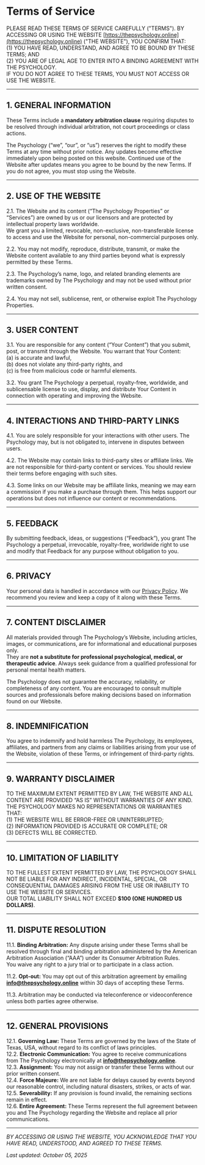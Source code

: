 # Terms of Service

PLEASE READ THESE TERMS OF SERVICE CAREFULLY ("TERMS"). BY ACCESSING OR USING THE WEBSITE [https://thepsychology.online](https://thepsychology.online) ("THE WEBSITE"), YOU CONFIRM THAT:  
(1) YOU HAVE READ, UNDERSTAND, AND AGREE TO BE BOUND BY THESE TERMS; AND  
(2) YOU ARE OF LEGAL AGE TO ENTER INTO A BINDING AGREEMENT WITH THE PSYCHOLOGY.  
IF YOU DO NOT AGREE TO THESE TERMS, YOU MUST NOT ACCESS OR USE THE WEBSITE.

---

## 1. GENERAL INFORMATION

These Terms include a **mandatory arbitration clause** requiring disputes to be resolved through individual arbitration, not court proceedings or class actions.

The Psychology (“we”, “our”, or “us”) reserves the right to modify these Terms at any time without prior notice. Any updates become effective immediately upon being posted on this website. Continued use of the Website after updates means you agree to be bound by the new Terms. If you do not agree, you must stop using the Website.

---

## 2. USE OF THE WEBSITE

2.1. The Website and its content (“The Psychology Properties” or “Services”) are owned by us or our licensors and are protected by intellectual property laws worldwide.  
We grant you a limited, revocable, non-exclusive, non-transferable license to access and use the Website for personal, non-commercial purposes only.

2.2. You may not modify, reproduce, distribute, transmit, or make the Website content available to any third parties beyond what is expressly permitted by these Terms.

2.3. The Psychology’s name, logo, and related branding elements are trademarks owned by The Psychology and may not be used without prior written consent.

2.4. You may not sell, sublicense, rent, or otherwise exploit The Psychology Properties.

---

## 3. USER CONTENT

3.1. You are responsible for any content (“Your Content”) that you submit, post, or transmit through the Website. You warrant that Your Content:  
(a) is accurate and lawful,  
(b) does not violate any third-party rights, and  
(c) is free from malicious code or harmful elements.

3.2. You grant The Psychology a perpetual, royalty-free, worldwide, and sublicensable license to use, display, and distribute Your Content in connection with operating and improving the Website.

---

## 4. INTERACTIONS AND THIRD-PARTY LINKS

4.1. You are solely responsible for your interactions with other users. The Psychology may, but is not obligated to, intervene in disputes between users.

4.2. The Website may contain links to third-party sites or affiliate links. We are not responsible for third-party content or services. You should review their terms before engaging with such sites.

4.3. Some links on our Website may be affiliate links, meaning we may earn a commission if you make a purchase through them. This helps support our operations but does not influence our content or recommendations.

---

## 5. FEEDBACK

By submitting feedback, ideas, or suggestions (“Feedback”), you grant The Psychology a perpetual, irrevocable, royalty-free, worldwide right to use and modify that Feedback for any purpose without obligation to you.

---

## 6. PRIVACY

Your personal data is handled in accordance with our [Privacy Policy](https://thepsychology.online/privacy-policy). We recommend you review and keep a copy of it along with these Terms.

---

## 7. CONTENT DISCLAIMER

All materials provided through The Psychology’s Website, including articles, images, or communications, are for informational and educational purposes only.  
They are **not a substitute for professional psychological, medical, or therapeutic advice**. Always seek guidance from a qualified professional for personal mental health matters.

The Psychology does not guarantee the accuracy, reliability, or completeness of any content. You are encouraged to consult multiple sources and professionals before making decisions based on information found on our Website.

---

## 8. INDEMNIFICATION

You agree to indemnify and hold harmless The Psychology, its employees, affiliates, and partners from any claims or liabilities arising from your use of the Website, violation of these Terms, or infringement of third-party rights.

---

## 9. WARRANTY DISCLAIMER

TO THE MAXIMUM EXTENT PERMITTED BY LAW, THE WEBSITE AND ALL CONTENT ARE PROVIDED “AS IS” WITHOUT WARRANTIES OF ANY KIND.  
THE PSYCHOLOGY MAKES NO REPRESENTATIONS OR WARRANTIES THAT:  
(1) THE WEBSITE WILL BE ERROR-FREE OR UNINTERRUPTED;  
(2) INFORMATION PROVIDED IS ACCURATE OR COMPLETE; OR  
(3) DEFECTS WILL BE CORRECTED.

---

## 10. LIMITATION OF LIABILITY

TO THE FULLEST EXTENT PERMITTED BY LAW, THE PSYCHOLOGY SHALL NOT BE LIABLE FOR ANY INDIRECT, INCIDENTAL, SPECIAL, OR CONSEQUENTIAL DAMAGES ARISING FROM THE USE OR INABILITY TO USE THE WEBSITE OR SERVICES.  
OUR TOTAL LIABILITY SHALL NOT EXCEED **$100 (ONE HUNDRED US DOLLARS)**.

---

## 11. DISPUTE RESOLUTION

11.1. **Binding Arbitration:** Any dispute arising under these Terms shall be resolved through final and binding arbitration administered by the American Arbitration Association (“AAA”) under its Consumer Arbitration Rules.  
You waive any right to a jury trial or to participate in a class action.

11.2. **Opt-out:** You may opt out of this arbitration agreement by emailing **info@thepsychology.online** within 30 days of accepting these Terms.

11.3. Arbitration may be conducted via teleconference or videoconference unless both parties agree otherwise.

---

## 12. GENERAL PROVISIONS

12.1. **Governing Law:** These Terms are governed by the laws of the State of Texas, USA, without regard to its conflict of laws principles.  
12.2. **Electronic Communication:** You agree to receive communications from The Psychology electronically at **info@thepsychology.online**.  
12.3. **Assignment:** You may not assign or transfer these Terms without our prior written consent.  
12.4. **Force Majeure:** We are not liable for delays caused by events beyond our reasonable control, including natural disasters, strikes, or acts of war.  
12.5. **Severability:** If any provision is found invalid, the remaining sections remain in effect.  
12.6. **Entire Agreement:** These Terms represent the full agreement between you and The Psychology regarding the Website and replace all prior communications.

---

_BY ACCESSING OR USING THE WEBSITE, YOU ACKNOWLEDGE THAT YOU HAVE READ, UNDERSTOOD, AND AGREED TO THESE TERMS._

_Last updated: October 05, 2025_
